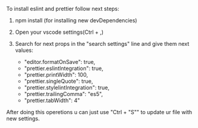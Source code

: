 To install eslint and prettier follow next steps:
1. npm install (for installing new devDependencies)
2. Open your vscode settings(Ctrl + ,)
3. Search for next props in the "search settings" line and give them next values:


    + "editor.formatOnSave": true,
	+ "prettier.eslintIntegration": true,
	+ "prettier.printWidth": 100,
	+ "prettier.singleQuote": true,
	+ "prettier.stylelintIntegration": true,
	+ "prettier.trailingComma": "es5",
	+ "prettier.tabWidth": 4"

After doing this operetions u can just use "Ctrl + "S"" to update ur file with new settings.
